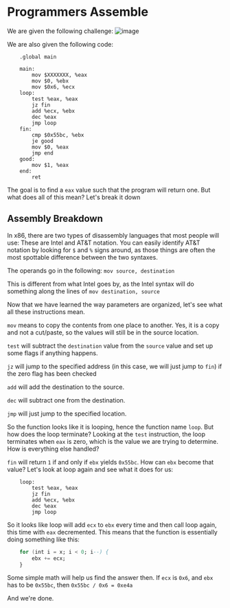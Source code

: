 # Programmers Assemble

We are given the following challenge: 
![image](https://user-images.githubusercontent.com/24576987/33187523-4faf0596-d060-11e7-8595-1aaa1ade7c5c.png)

We are also given the following code:

```
    .global main

    main:
        mov $XXXXXXX, %eax
        mov $0, %ebx
        mov $0x6, %ecx
    loop:
        test %eax, %eax
        jz fin
        add %ecx, %ebx
        dec %eax
        jmp loop
    fin:
        cmp $0x55bc, %ebx
        je good
        mov $0, %eax
        jmp end
    good:
        mov $1, %eax
    end:
        ret
```

The goal is to find a `eax` value such that the program will return one. But what does all of this mean? Let's break it down

## Assembly Breakdown

In x86, there are two types of disassembly languages that most people will use: These are Intel and AT&T notation. You can easily identify AT&T notation by looking for `$` and `%` signs around, as those things are often the most spottable difference between the two syntaxes.

The operands go in the following:
`mov source, destination`

This is different from what Intel goes by, as the Intel syntax will do something along the lines of `mov destination, source`

Now that we have learned the way parameters are organized, let's see what all these instructions mean.

`mov` means to copy the contents from one place to another. Yes, it is a copy and not a cut/paste, so the values will still be in the source location.

`test` will subtract the `destination` value from the `source` value and set up some flags if anything happens.

`jz` will jump to the specified address (in this case, we will just jump to `fin`) if the zero flag has been checked

`add` will add the destination to the source.

`dec` will subtract one from the destination.

`jmp` will just jump to the specified location.

So the function looks like it is looping, hence the function name `loop`. But how does the loop terminate? Looking at the `test` instruction, the loop terminates when `eax` is zero, which is the value we are trying to determine. How is everything else handled?

`fin` will return `1` if and only if `ebx` yields `0x55bc`. How can `ebx` become that value? Let's look at loop again and see what it does for us:

```
    loop:
        test %eax, %eax
        jz fin
        add %ecx, %ebx
        dec %eax
        jmp loop
```

So it looks like loop will add `ecx` to `ebx` every time and then call loop again, this time with `eax` decremented. This means that the function is essentially doing something like this:

```a
    for (int i = x; i < 0; i--) {
        ebx += ecx;
    }
```

Some simple math will help us find the answer then. If `ecx` is `0x6`, and `ebx` has to be `0x55bc`, then `0x55bc / 0x6 = 0xe4a`

And we're done.

